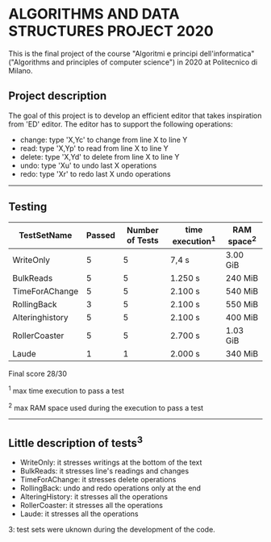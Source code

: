# ALGORITHMS AND DATA STRUCTURES PROJECT 2020

This is the final project of the course "Algoritmi e principi dell'informatica" ("Algorithms and principles of computer science") in 2020 at Politecnico di Milano.

## Project description

The goal of this project is to develop an efficient editor that takes inspiration from 'ED' editor.
The editor has to support the following operations:
- change: type 'X,Yc' to change from line X to line Y
- read: type 'X,Yp' to read from line X to line Y
- delete: type 'X,Yd' to delete from line X to line Y
- undo: type 'Xu' to undo last X operations
- redo: type 'Xr' to redo last X undo operations

---

## Testing

| TestSetName | Passed | Number of Tests | time execution<sup>1</sup> | RAM space<sup>2</sup>|
| ----------- | ----------- | ----------- | ----------- | ----------- |
| WriteOnly | 5 | 5 | 7,4 s | 3.00 GiB |
| BulkReads | 5 | 5 | 1.250 s | 240 MiB |
| TimeForAChange | 5 | 5 | 2.100 s | 540 MiB |
| RollingBack | 3 | 5 | 2.100 s | 550 MiB |
| Alteringhistory | 5 | 5 | 2.100 s | 400 MiB |
| RollerCoaster | 5 | 5 | 2.700 s | 1.03 GiB |
| Laude | 1 | 1 | 2.000 s | 340 MiB |

Final score 28/30

<sup>1</sup> max time execution to pass a test

<sup>2</sup> max RAM space used during the execution to pass a test

---

## Little description of tests<sup>3</sup>
- WriteOnly: it stresses writings at the bottom of the text
- BulkReads: it stresses line's readings and changes
- TimeForAChange: it stresses delete operations
- RollingBack: undo and redo operations only at the end
- AlteringHistory: it stresses all the operations
- RollerCoaster: it stresses all the operations
- Laude: it stresses all the operations

3: test sets were uknown during the development of the code. 
